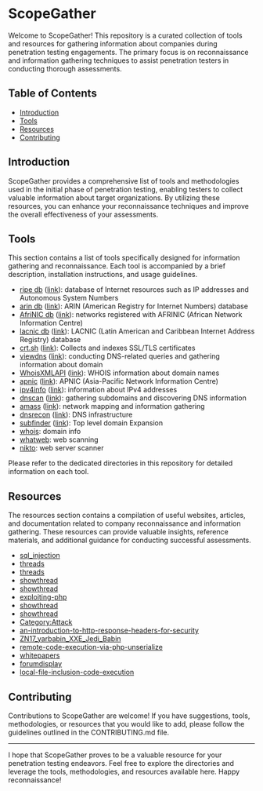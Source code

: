 # ScopeGather

Welcome to ScopeGather! This repository is a curated collection of tools and resources for gathering information about companies during penetration testing engagements. The primary focus is on reconnaissance and information gathering techniques to assist penetration testers in conducting thorough assessments.

## Table of Contents

- [Introduction](#introduction)
- [Tools](#tools)
- [Resources](#resources)
- [Contributing](#contributing)

## Introduction

ScopeGather provides a comprehensive list of tools and methodologies used in the initial phase of penetration testing, enabling testers to collect valuable information about target organizations. By utilizing these resources, you can enhance your reconnaissance techniques and improve the overall effectiveness of your assessments.

## Tools

This section contains a list of tools specifically designed for information gathering and reconnaissance. Each tool is accompanied by a brief description, installation instructions, and usage guidelines.

- [ripe db](https://github.com/andI7836I/ScopeGather/tree/main/tools/ripedb) ([link](https://www.ripe.net/)): database of Internet resources such as IP addresses and Autonomous System Numbers 
- [arin db](https://github.com/andI7836I/ScopeGather/tree/main/tools/arindb) ([link](https://www.arin.net/)): ARIN (American Registry for Internet Numbers) database
- [AfriNIC db](https://github.com/andI7836I/ScopeGather/tree/main/tools/AfriNIC) ([link](https://afrinic.net)): networks registered with AFRINIC (African Network Information Centre)
- [lacnic db](https://github.com/andI7836I/ScopeGather/tree/main/tools/LACNIC) ([link](https://lacnic.net)): LACNIC (Latin American and Caribbean Internet Address Registry) database
- [crt.sh](https://github.com/andI7836I/ScopeGather/tree/main/tools/crt.sh) ([link](https://crt.sh)): Collects and indexes SSL/TLS certificates
- [viewdns](https://github.com/andI7836I/ScopeGather/tree/main/tools/viewdns) ([link](https://viewdns.info)): conducting DNS-related queries and gathering information about domain
- [WhoisXMLAPI](https://github.com/andI7836I/ScopeGather/tree/main/tools/WhoisXMLAPI) ([link](https://www.whoisxmlapi.com/)): WHOIS information about domain names
- [apnic](https://github.com/andI7836I/ScopeGather/tree/main/tools/apnic) ([link](https://apnic.net)): APNIC (Asia-Pacific Network Information Centre)
- [ipv4info](https://github.com/andI7836I/ScopeGather/tree/main/tools/ipv4info) ([link](https://sur.ly/i/ipv4info.ru/)): information about IPv4 addresses
- [dnscan](https://github.com/andI7836I/ScopeGather/tree/main/tools/dnscan) ([link](https://github.com/rbsec/dnscan)): gathering subdomains and discovering DNS information
- [amass](https://github.com/andI7836I/ScopeGather/tree/main/tools/amass) ([link](https://github.com/owasp-amass/amass)): network mapping and information gathering
- [dnsrecon](https://github.com/andI7836I/ScopeGather/tree/main/tools/dnsrecon) ([link](https://github.com/darkoperator/dnsrecon)): DNS infrastructure
- [subfinder](https://github.com/andI7836I/ScopeGather/tree/main/tools/subfinder) ([link](https://github.com/darkoperator/dnsrecon)): Top level domain Expansion
- [whois](https://github.com/andI7836I/ScopeGather/tree/main/tools/whois): domain info
- [whatweb](https://github.com/andI7836I/ScopeGather/tree/main/tools/whatweb): web scanning
- [nikto](https://github.com/andI7836I/ScopeGather/tree/main/tools/nikto): web server scanner


Please refer to the dedicated directories in this repository for detailed information on each tool.

## Resources

The resources section contains a compilation of useful websites, articles, and documentation related to company reconnaissance and information gathering. These resources can provide valuable insights, reference materials, and additional guidance for conducting successful assessments.

- [sql_injection](http://websec.ca/kb/sql_injection)
- [threads](https://forum.antichat.ru/threads/424557/)
- [threads](https://forum.antichat.ru/threads/46016/ )
- [showthread](https://rdot.org/forum/showthread.php?t=6 )
- [showthread](https://rdot.org/forum/showthread.php?t=118)
- [exploiting-php](http://websec.wordpress.com/2010/02/22/exploiting-php-file-inclusion-overview/)
- [showthread](https://rdot.org/forum/showthread.php?t=82)
- [showthread](https://rdot.org/forum/showthread.php?t=343)
- [Category:Attack](https://www.owasp.org/index.php/Category:Attack)
- [an-introduction-to-http-response-headers-for-security](https://securityintelligence.com/an-introduction-to-http-response-headers-for-security/)
- [ZN17_yarbabin_XXE_Jedi_Babin](https://2017.zeronights.org/wp-content/uploads/materials/ZN17_yarbabin_XXE_Jedi_Babin.pdf)
- [remote-code-execution-via-php-unserialize](https://www.notsosecure.com/remote-code-execution-via-php-unserialize/)
- [whitepapers](https://www.synopsys.com/content/dam/synopsys/sig-assets/whitepapers/exploiting-the-java-deserialization-vulnerability.pdf)
- [forumdisplay](https://rdot.org/forum/forumdisplay.php?f=10)
- [local-file-inclusion-code-execution](https://resources.infosecinstitute.com/local-file-inclusion-code-execution/)

## Contributing

Contributions to ScopeGather are welcome! If you have suggestions, tools, methodologies, or resources that you would like to add, please follow the guidelines outlined in the CONTRIBUTING.md file.

---

I hope that ScopeGather proves to be a valuable resource for your penetration testing endeavors. Feel free to explore the directories and leverage the tools, methodologies, and resources available here. Happy reconnaissance!